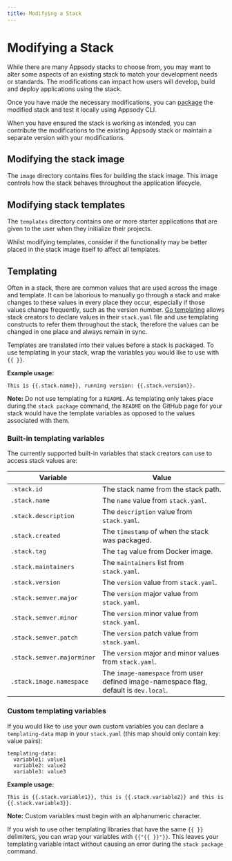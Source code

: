 ```yaml
---
title: Modifying a Stack
---
```


# Modifying a Stack

While there are many Appsody stacks to choose from, you may want to alter some aspects of an existing stack to match your development needs or standards. The modifications can impact how users will develop, build and deploy applications using the stack.

Once you have made the necessary modifications, you can [package](/content/docs/stacks/package.md) the modified stack and test it locally using Appsody CLI.

When you have ensured the stack is working as intended, you can contribute the modifications to the existing Appsody stack or maintain a separate version with your modifications.


## Modifying the stack image
The `image` directory contains files for building the stack image. This image controls how the stack behaves throughout the application lifecycle.


## Modifying stack templates
The `templates` directory contains one or more starter applications that are given to the user when they initialize their projects.

Whilst modifying templates, consider if the functionality may be better placed in the stack image itself to affect all templates.

## Templating

Often in a stack, there are common values that are used across the image and template.  It can be laborious to manually go through a stack and make changes to these values in every place they occur, especially if those values change frequently, such as the version number.  [Go templating](https://golang.org/pkg/text/template/) allows stack creators to declare values in their `stack.yaml` file and use templating constructs to refer them throughout the stack, therefore the values can be changed in one place and always remain in sync.

Templates are translated into their values before a stack is packaged.  To use templating in your stack, wrap the variables you would like to use with `{{ }}`.

**Example usage:**

`This is {{.stack.name}}, running version: {{.stack.version}}.`

**Note:** Do not use templating for a `README`. As templating only takes place during the `stack package` command, the `README` on the GitHub page for your stack would have the template variables as opposed to the values associated with them.

### Built-in templating variables

The currently supported built-in variables that stack creators can use to access stack values are:

| Variable                  | Value                                                                                 |
| ------------------------- | ------------------------------------------------------------------------------------- |
| `.stack.id`               | The stack name from the stack path.                                                   |
| `.stack.name`             | The `name` value from `stack.yaml`.                                                   |
| `.stack.description`      | The `description` value from `stack.yaml`.                                            |
| `.stack.created`          | The `timestamp` of when the stack was packaged.                                       |
| `.stack.tag`              | The `tag` value from Docker image.                                                    |
| `.stack.maintainers`      | The `maintainers` list from `stack.yaml`.                                             |
| `.stack.version`          | The `version` value from `stack.yaml`.                                                |
| `.stack.semver.major`     | The `version` major value from `stack.yaml`.                                          |
| `.stack.semver.minor`     | The `version` minor value from `stack.yaml`.                                          |
| `.stack.semver.patch`     | The `version` patch value from `stack.yaml`.                                          |
| `.stack.semver.majorminor`| The `version` major and minor values from `stack.yaml`.                               |
| `.stack.image.namespace`  | The `image-namespace` from user defined image-namespace flag, default is `dev.local`. |

### Custom templating variables

If you would like to use your own custom variables you can declare a `templating-data` map in your `stack.yaml` (this map should only contain key: value pairs):

```
templating-data:
  variable1: value1
  variable2: value2
  variable3: value3
```

**Example usage:**

```
This is {{.stack.variable1}}, this is {{.stack.variable2}} and this is {{.stack.variable3}}.
```

**Note:** Custom variables must begin with an alphanumeric character.

If you wish to use other templating libraries that have the same `{{ }}` delimiters, you can wrap your variables with `{{"{{ }}"}}`.  This leaves your templating variable intact without causing an error during the `stack package` command.
